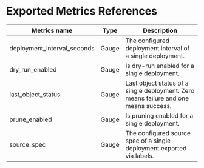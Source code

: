 <!-- This comment is uncommented when auto-synced to www-kluctl.io

---
title: Metrics of the KluctlDeployment Controller
linkTitle: KluctlDeployment Controller Metrics
description: KluctlDeployment documentation
weight: 20
---
-->

# Exported Metrics References

| Metrics name                | Type      | Description                                                                           |
|-----------------------------|-----------|---------------------------------------------------------------------------------------|
| deployment_interval_seconds | Gauge     | The configured deployment interval of a single deployment.                            |
| dry_run_enabled             | Gauge     | Is dry-run enabled for a single deployment.                                           |
| last_object_status          | Gauge     | Last object status of a single deployment. Zero means failure and one means success.  |
| prune_enabled               | Gauge     | Is pruning enabled for a single deployment.                                           |
| source_spec                 | Gauge     | The configured source spec of a single deployment exported via labels.                |
